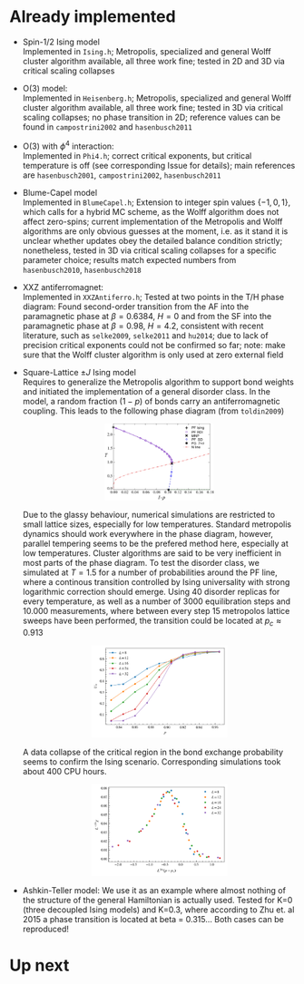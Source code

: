 # Already implemented

* Spin-1/2 Ising model<br>
  Implemented in `Ising.h`; Metropolis, specialized and general Wolff cluster algorithm available, all three work fine; tested in 2D and 3D via critical scaling collapses

* O(3) model:<br>
  Implemented in `Heisenberg.h`; Metropolis, specialized and general Wolff cluster algorithm available, all three work fine; tested in 3D via critical scaling collapses; no phase transition in 2D; reference values can be found in `campostrini2002` and `hasenbusch2011`

* O(3) with $`\phi^4`$ interaction:<br>
  Implemented in `Phi4.h`; correct critical exponents, but critical temperature is off (see corresponding Issue for details); main references are `hasenbusch2001`, `campostrini2002`, `hasenbusch2011`

* Blume-Capel model <br>
  Implemented in `BlumeCapel.h`; Extension to integer spin values $`\{-1,0,1\}`$, which calls for a hybrid MC scheme, as the Wolff algorithm does not affect zero-spins; current implementation of the Metropolis and Wolff algorithms are only obvious guesses at the moment, i.e. as it stand it is unclear whether updates obey the detailed balance condition strictly; nonetheless, tested in 3D via critical scaling collapses for a specific parameter choice; results match expected numbers from `hasenbusch2010`, `hasenbusch2018`

* XXZ antiferromagnet:<br>
  Implemented in `XXZAntiferro.h`; Tested at two points in the T/H phase diagram: Found second-order transition from the AF into the paramagnetic phase at $`\beta=0.6384`$, $`H=0`$ and from the SF into the paramagnetic phase at $`\beta=0.98`$, $`H=4.2`$, consistent with recent literature, such as `selke2009`, `selke2011` and `hu2014`; due to lack of precision critical exponents could not be confirmed so far; note: make sure that the Wolff cluster algorithm is only used at zero external field

* Square-Lattice $`\pm J`$ Ising model<br>
  Requires to generalize the Metropolis algorithm to support bond weights and initiated the implementation of a general disorder class. In the model, a random fraction $`(1-p)`$ of bonds carry an antiferromagnetic coupling. This leads to the following phase diagram (from `toldin2009`)
  <p align="center">
  <img src="toldin2009phasediagram.png" width="40%" alt="Grids" class="center"></p>

  Due to the glassy behaviour, numerical simulations are restricted to small lattice sizes, especially for low temperatures. Standard metropolis dynamics should work everywhere in the phase diagram, however, parallel tempering seems to be the prefered method here, especially at low temperatures. Cluster algorithms are said to be very inefficient in most parts of the phase diagram.
  To test the disorder class, we simulated at $`T=1.5`$ for a number of probabilities around the PF line, where a continous transition controlled by Ising universality with strong logarithmic correction should emerge. Using 40 disorder replicas for every temperature, as well as a number of 3000 equilibration steps and 10.000 measurements, where between every step 15 metropolos lattice sweeps have been performed, the transition could be located at $`p_c\approx 0.913`$
  <p align="center">
  <img src="SquareSpinGlassT1.5Binder.png" width="50%" alt="Grids" class="center"></p>
  
  A data collapse of the critical region in the bond exchange probability seems to confirm the Ising scenario. Corresponding simulations took about 400 CPU hours.
  <p align="center">
  <img src="SquareSpinGlassT1.5Chi.png" width="50%" alt="Grids" class="center"></p>
  
* Ashkin-Teller model: We use it as an example where almost nothing of the structure of the general Hamiltonian is actually used. Tested for K=0 (three decoupled Ising models) and K=0.3, where according to Zhu et. al 2015 a phase transition is located at beta = 0.315... Both cases can be reproduced!

# Up next

